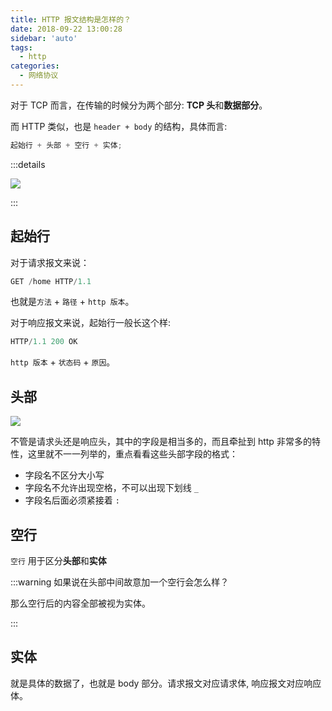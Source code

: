 ```yaml
---
title: HTTP 报文结构是怎样的？
date: 2018-09-22 13:00:28
sidebar: 'auto'
tags:
  - http
categories:
  - 网络协议
---
```


对于 TCP 而言，在传输的时候分为两个部分: **TCP 头**和**数据部分**。

而 HTTP 类似，也是 `header + body` 的结构，具体而言:

```ts
起始行 + 头部 + 空行 + 实体;
```

:::details

![](https://alvin-cdn.oss-cn-shenzhen.aliyuncs.com/images/http-wireshark.png)

:::

## 起始行

对于请求报文来说：

```ts
GET /home HTTP/1.1
```

也就是`方法` + `路径` + `http 版本`。

对于响应报文来说，起始行一般长这个样:

```ts
HTTP/1.1 200 OK
```

`http 版本` + `状态码` + `原因`。

## 头部

![](https://alvin-cdn.oss-cn-shenzhen.aliyuncs.com/images/response-header.png)

不管是请求头还是响应头，其中的字段是相当多的，而且牵扯到 http 非常多的特性，这里就不一一列举的，重点看看这些头部字段的格式：

- 字段名不区分大小写
- 字段名不允许出现空格，不可以出现下划线 `_`
- 字段名后面必须紧接着 `:`

## 空行

`空行` 用于区分**头部**和**实体**

:::warning 如果说在头部中间故意加一个空行会怎么样？

那么空行后的内容全部被视为实体。

:::

## 实体

就是具体的数据了，也就是 body 部分。请求报文对应请求体, 响应报文对应响应体。

